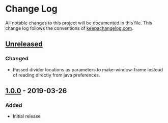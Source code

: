# Change Log
All notable changes to this project will be documented in this file. This change log follows the conventions of [keepachangelog.com](http://keepachangelog.com/).

## [Unreleased]
### Changed
- Passed divider locations as parameters to make-window-frame instead of reading directly from java preferences.

## [1.0.0] - 2019-03-26
### Added

* Initial release

[Unreleased]: https://github.com/nyrell/md-note-keeper/compare/1.0.0...HEAD
[1.0.0]: https://github.com/nyrell/md-note-keeper/releases/tag/1.0.0
